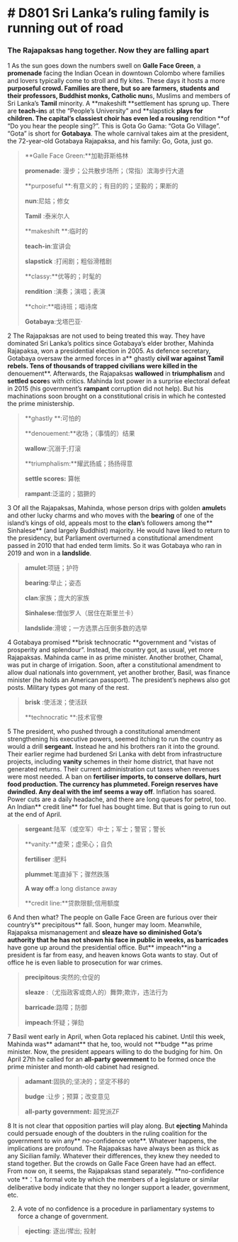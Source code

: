# # D801 Sri Lanka’s ruling family is running out of road
### **The Rajapaksas hang together. Now they are falling apart**
1 As the sun goes down the numbers swell on **Galle Face Green**, a **promenade** facing the Indian Ocean in downtown Colombo where families and lovers typically come to stroll and fly kites. These days it hosts a more **purposeful **crowd. Families are there, but so are farmers, students and their professors, Buddhist monks, Catholic** nun**s, Muslims and members of Sri Lanka’s **Tamil** minority. A **makeshift **settlement has sprung up. There are **teach-in**s at the “People’s University” and **slapstick **plays for children. The capital’s **classiest choir** has even led a rousing** rendition **of “Do you hear the people sing?”. This is Gota Go Gama: “Gota Go Village”. “Gota” is short for **Gotabaya**. The whole carnival takes aim at the president, the 72-year-old Gotabaya Rajapaksa, and his family: Go, Gota, just go.

> **Galle Face Green:**加勒菲斯格林
 > 
> **promenade**: 漫步；公共散步场所；（常指）滨海步行大道
 > 
> **purposeful **:有意义的；有目的的；坚毅的；果断的
 > 
> **nun**:尼姑；修女
 > 
> **Tamil** :泰米尔人
 > 
> **makeshift **:临时的
 > 
> **teach-in**:宣讲会
 > 
> **slapstick** :打闹剧；粗俗滑稽剧
 > 
> **classy:**优等的；时髦的
 > 
> **rendition** :演奏；演唱；表演
 > 
> **choir:**唱诗班；唱诗席
 > 
> **Gotabaya**:戈塔巴亚·
 > 

2 The Rajapaksas are not used to being treated this way. They have dominated Sri Lanka’s politics since Gotabaya’s elder brother, Mahinda Rajapaksa, won a presidential election in 2005. As defence secretary, Gotabaya oversaw the armed forces in a** ghastly **civil war against Tamil rebels. Tens of thousands of trapped civilians were killed in the** denouement**. Afterwards, the Rajapaksas **wallowed** in **triumphalism** and **settled score**s with critics. Mahinda lost power in a surprise electoral defeat in 2015 (his government’s **rampant** corruption did not help). But his machinations soon brought on a constitutional crisis in which he contested the prime ministership.

> **ghastly **:可怕的
 > 
> **denouement:**收场；（事情的）结果
 > 
> **wallow**:沉溺于;打滚
 > 
> **triumphalism:**耀武扬威；扬扬得意
 > 
> **settle scores:** 算帐
 > 
> **rampant**:泛滥的；猖獗的
 > 

3 Of all the Rajapaksas, Mahinda, whose person drips with golden **amulet**s and other lucky charms and who moves with the **bearing** of one of the island’s kings of old, appeals most to the **clan**’s followers among the** Sinhalese** (and largely Buddhist) majority. He would have liked to return to the presidency, but Parliament overturned a constitutional amendment passed in 2010 that had ended term limits. So it was Gotabaya who ran in 2019 and won in a **landslide**.

> **amulet**:项链；护符
 > 
> **bearing**:举止；姿态
 > 
> **clan**:家族；庞大的家族
 > 
> **Sinhalese**:僧伽罗人（居住在斯里兰卡）
 > 
> **landslide**:滑坡；一方选票占压倒多数的选举
 > 

4 Gotabaya promised **brisk technocratic **government and “vistas of prosperity and splendour”. Instead, the country got, as usual, yet more Rajapaksas. Mahinda came in as prime minister. Another brother, Chamal, was put in charge of irrigation. Soon, after a constitutional amendment to allow dual nationals into government, yet another brother, Basil, was finance minister (he holds an American passport). The president’s nephews also got posts. Military types got many of the rest.

> **brisk** :使活泼；使活跃
 > 
> **technocratic **:技术官僚
 > 

5 The president, who pushed through a constitutional amendment strengthening his executive powers, seemed itching to run the country as would a drill **sergeant.** Instead he and his brothers ran it into the ground. Their earlier regime had burdened Sri Lanka with debt from infrastructure projects, including **vanity** schemes in their home district, that have not generated returns. Their current administration cut taxes when revenues were most needed. A ban on **fertiliser **imports, to conserve dollars, hurt food production. The currency has **plummeted**. Foreign reserves have dwindled. Any deal with the imf seems** a way off**. Inflation has soared. Power cuts are a daily headache, and there are long queues for petrol, too. An Indian** credit line** for fuel has bought time. But that is going to run out at the end of April.

> **sergeant**:陆军（或空军）中士；军士；警官；警长
 > 
> **vanity:**虚荣；虚荣心；自负
 > 
> **fertiliser** :肥料
 > 
> **plummet**:笔直掉下；骤然跌落
 > 
> **A way off**:a long distance away
 > 
> **credit line:**贷款限额;信用额度
 > 

6 And then what? The people on Galle Face Green are furious over their country’s** precipitous** fall. Soon, hunger may loom. Meanwhile, Rajapaksa mismanagement and **sleaze **have so diminished Gota’s authority that he has not shown his face in public in weeks, as** barricades** have gone up around the presidential office. But** impeach**ing a president is far from easy, and heaven knows Gota wants to stay. Out of office he is even liable to prosecution for war crimes.

> **precipitous**:突然的;仓促的
 > 
> **sleaze** :（尤指政客或商人的）舞弊;欺诈，违法行为
 > 
> **barricade**:路障；防御
 > 
> **impeach**:怀疑；弹劾
 > 

7 Basil went early in April, when Gota replaced his cabinet. Until this week, Mahinda was** adamant** that he, too, would not **budge **as prime minister. Now, the president appears willing to do the budging for him. On April 27th he called for an **all-party government** to be formed once the prime minister and month-old cabinet had resigned.

> **adamant**:固执的;坚决的；坚定不移的
 > 
> **budge** :让步；预算；改变意见
 > 
> **all-party government:** 超党派ZF
 > 

8 It is not clear that opposition parties will play along. But **ejecting** Mahinda could persuade enough of the doubters in the ruling coalition for the government to win any** no-confidence vote**. Whatever happens, the implications are profound. The Rajapaksas have always been as thick as any Sicilian family. Whatever their differences, they knew they needed to stand together. But the crowds on Galle Face Green have had an effect. From now on, it seems, the Rajapaksas stand separately.
**no-confidence vote **：1.a formal vote by which the members of a legislature or similar deliberative body indicate that they no longer support a leader, government, etc.

2. A vote of no confidence is a procedure in parliamentary systems to force a change of government.

> **ejecting**: 逐出/撵出; 投射
 > 

